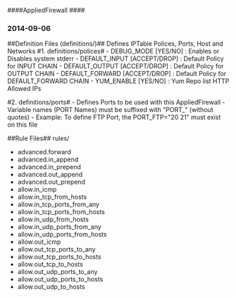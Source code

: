 
####AppliedFirewall ####
### 2014-09-06 ###

##Definition Files (definitions/)##
Defines IPTable Polices, Ports, Host and Networks
#1. definitions/polices#
	- DEBUG_MODE [YES/NO]		:	Enables or Disables system stderr
	- DEFAULT_INPUT	[ACCEPT/DROP]	:	Default Policy for INPUT CHAIN
	- DEFAULT_OUTPUT [ACCEPT/DROP]	:	Default Policy for OUTPUT CHAIN
	- DEFAULT_FORWARD [ACCEPT/DROP]	:	Default Policy for DEFAULT_FORWARD CHAIN
	- YUM_ENABLE [YES/NO]		:	Yum Repo list HTTP Allowed IPs

#2. definitions/ports#
	- Defines Ports to be used with this AppliedFirewall
	- Variable names (PORT Names) must be suffixed with "PORT_" (without quotes)
	- Example: To define FTP Port, the PORT_FTP="20 21" must exist on this file

##Rule Files##
rules/
  - advanced.forward
  - advanced.in_append
  - advanced.in_prepend
  - advanced.out_append
  - advanced.out_prepend
  - allow.in_icmp
  - allow.in_tcp_from_hosts
  - allow.in_tcp_ports_from_any
  - allow.in_tcp_ports_from_hosts
  - allow.in_udp_from_hosts
  - allow.in_udp_ports_from_any
  - allow.in_udp_ports_from_hosts
  - allow.out_icmp
  - allow.out_tcp_ports_to_any
  - allow.out_tcp_ports_to_hosts
  - allow.out_tcp_to_hosts
  - allow.out_udp_ports_to_any
  - allow.out_udp_ports_to_hosts
  - allow.out_udp_to_hosts
